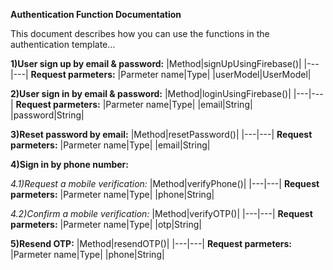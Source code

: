 **Authentication Function Documentation**  
 

This document describes how you can use the functions in the authentication template…  


**1)User sign up by email & password:**
|Method|signUpUsingFirebase()|
|---|---|
**Request parmeters:**
|Parmeter name|Type|
|userModel|UserModel|

**2)User sign in by email & password:**
|Method|loginUsingFirebase()|
|---|---|
**Request parmeters:**
|Parmeter name|Type|
|email|String|
|password|String|



**3)Reset password by email:**
|Method|resetPassword()|
|---|---|
**Request parmeters:**
|Parmeter name|Type|
|email|String|



**4)Sign in by phone number:**

*4.1)Request a mobile  verification:*
|Method|verifyPhone()|
|---|---|
**Request parmeters:**
|Parmeter name|Type|
|phone|String|

*4.2)Confirm a mobile verification:*
|Method|verifyOTP()|
|---|---|
**Request parmeters:**
|Parmeter name|Type|
|otp|String|

**5)Resend OTP:**
|Method|resendOTP()|
|---|---|
**Request parmeters:**
|Parmeter name|Type|
|phone|String|
